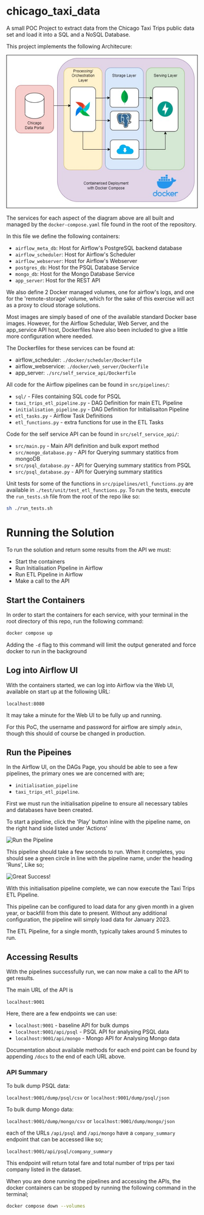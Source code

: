 # chicago_taxi_data
A small POC Project to extract data from the Chicago Taxi Trips public data set and load it into a SQL and a NoSQL Database.

This project implements the following Architecure:

![Solution Architecture](img/CTD_Architecture.jpg "Architectural Overview")

The services for each aspect of the diagram above are all built and managed by the `docker-compose.yaml` file found in the root of the repository.

In this file we define the following containers:
 - `airflow_meta_db`: Host for Airflow's PostgreSQL backend database
 - `airflow_scheduler`: Host for Airflow's Scheduler
 - `airflow_webserver`: Host for Airflow's Webserver
 - `postgres_db`: Host for the PSQL Database Service
 - `mongo_db`: Host for the Mongo Database Service
 - `app_server`: Host for the REST API

We also define 2 Docker managed volumes, one for airflow's logs, and one for the 'remote-storage' volume, which for the sake of this exercise will act as a proxy to cloud storage solutions.

Most images are simply based of one of the available standard Docker base images. However, for the Airflow Schedular, Web Server, and the app_service API host, Dockerfiles have also been included to give a little more configuration where needed.

The Dockerfiles for these services can be found at:
 - airflow_scheduler: `./docker/scheduler/Dockerfile`
 - airflow_webservice: `./docker/web_server/Dockerfile`
 - app_server: `./src/self_service_api/Dockerfile`

All code for the Airflow pipelines can be found in `src/pipelines/`:
 - `sql/` - Files containing SQL code for PSQL
 - `taxi_trips_etl_pipeline.py` - DAG Definition for main ETL Pipeline
 - `initialisation_pipeline.py` - DAG Definition for Initialisaiton Pipeline
 - `etl_tasks.py` - Airflow Task Definitions
 - `etl_functions.py` - extra functions for use in the ETL Tasks

Code for the self service API can be found in `src/self_service_api/`:
 - `src/main.py` - Main API definition and bulk export method
 - `src/mongo_database.py` - API for Querying summary statitics from mongoDB
  - `src/psql_database.py` - API for Querying summary statitics from PSQL
  - `src/psql_database.py` - API for Querying summary statitics

Unit tests for some of the functions in `src/pipelines/etl_functions.py` are available in `./test/unit/test_etl_functions.py`. To run the tests, execute the `run_tests.sh` file from the root of the repo like so:

```bash
sh ./run_tests.sh
```

# Running the Solution
To run the solution and return some results from the API we must:
 - Start the containers
 - Run Initialisation Pipeline in Airflow
 - Run ETL Pipeline in Airflow
 - Make a call to the API

## Start the Containers
In order to start the containers for each service, with your terminal in the root directory of this repo, run the following command:

```bash
docker compose up
```

Adding the `-d` flag to this command will limit the output generated and force docker to run in the background

## Log into Airflow UI
With the containers started, we can log into Airflow via the Web UI, available on start up at the following URL:

```localhost:8080```

It may take a minute for the Web UI to be fully up and running. 

For this PoC, the username and password for airflow are simply `admin`, though this should of course be changed in production.

## Run the Pipeines
In the Airflow UI, on the DAGs Page, you should be able to see a few pipelines, the primary ones we are concerned with are; 
- `initialisation_pipeline`
- `taxi_trips_etl_pipeline`.

First we must run the initialisation pipeline to ensure all necessary tables and databases have been created.

To start a pipeline, click the 'Play' button inline with the pipeline name, on the right hand side listed under 'Actions'

![Run the Pipeline](img/run_button.PNG)

This pipeline should take a few seconds to run. When it completes, you should see a green circle in line with the pipeline name, under the heading 'Runs', Like so;

![Great Success!](img/run_success.PNG)

With this initialisation pipeline complete, we can now execute the Taxi Trips ETL Pipeline.

This pipeline can be configured to load data for any given month in a given year, or backfill from this date to present. Without any additional configuration, the pipeline will simply load data for January 2023.

The ETL Pipeline, for a single month, typically takes around 5 minutes to run.

## Accessing Results

With the pipelines successfully run, we can now make a call to the API to get results.

The main URL of the API is

```localhost:9001```

Here, there are a few endpoints we can use:

 - `localhost:9001` - baseline API for bulk dumps
 - `localhost:9001/api/psql` - PSQL API for analysing PSQL data
 - `localhost:9001/api/mongo` - Mongo API for Analysing Mongo data

Documentation about available methods for each end point can be found by appending `/docs` to the end of each URL above.

### API Summary
To bulk dump PSQL data:

```localhost:9001/dump/psql/csv``` or ```localhost:9001/dump/psql/json```

To bulk dump Mongo data:

```localhost:9001/dump/mongo/csv``` or ```localhost:9001/dump/mongo/json```

each of the URLs `/api/psql` and `/api/mongo` have a `company_summary` endpoint that can be accessed like so;

```localhost:9001/api/psql/company_summary```

This endpoint will return total fare and total number of trips per taxi company listed in the dataset.

When you are done running the pipelines and accessing the APIs, the docker containers can be stopped by running the following command in the terminal;

```bash
docker compose down --volumes
```